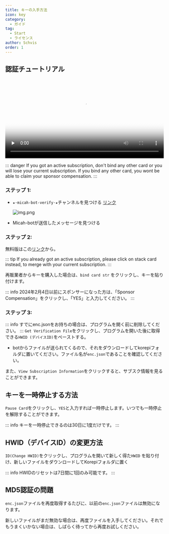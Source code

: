 ```yaml
---
title: キーの入手方法
icon: key
category:
  - ガイド
tag:
  - Start
  - ライセンス
author: Schvis
order: 1
---
```


## 認証チュートリアル

<video controls preload="none" width="100%" poster="https://nextcloud.atruicardona.xyz/s/dEnSM8gwYdDwbnD/preview"><source src="https://nextcloud.atruicardona.xyz/s/dEnSM8gwYdDwbnD/download" type="video/mp4"></video>

::: danger If you got an active subscription, don't bind any other card or you will lose your current subscription. If you bind any other card, you wont be able to claim your sponsor compensation.
:::

### ステップ 1:
- `★⋅micah-bot-verify⋅★`チャンネルを見つける [リンク](https://discord.com/channels/1069057220802781265/1203687333107335198)

  ![img.png](/assets/images/docs/202402/verify-1.png)
- Micah-botが送信したメッセージを見つける
### ステップ 2:
無料版はこの[リンク](free.md)から。

::: tip If you already got an active subscription, please click on stack card instead, to merge with your current subscription.
:::

再販業者からキーを購入した場合は、`bind card str` をクリックし、キーを貼り付けます。

::: info 2024年2月4日以前にスポンサーになった方は、「Sponsor Compensation」をクリックし、「YES」と入力してください。
:::
### ステップ 3:
::: info すでにenc.jsonをお持ちの場合は、プログラムを開く前に削除してください。
:::
`Get Verification File`をクリックし、プログラムを開いた後に取得できる`HWID (デバイスID)`をペーストする。
- botからファイルが送られてくるので、それをダウンロードしてkorepiフォルダに置いてください。ファイル名が`enc.json`であることを確認してください。

また、`View Subscription Information`をクリックすると、サブスク情報を見ることができます。

## キーを一時停止する方法

`Pause Card`をクリックし、`YES`と入力すれば一時停止します。いつでも一時停止を解除することができます。

::: info キーを一時停止できるのは30日に1度だけです。
:::

## HWID（デバイスID）の変更方法

`ID(Change HWID)`をクリックし、プログラムを開いて新しく得た`HWID` を貼り付け、新しいファイルをダウンロードしてKorepiフォルダに置く

::: info HWIDのリセットは7日間に1回のみ可能です。
:::

## MD5認証の問題
`enc.json`ファイルを再度取得するたびに、以前の`enc.json`ファイルは無効になります。

新しいファイルがまだ無効な場合は、再度ファイルを入手してください。それでもうまくいかない場合は、しばらく待ってから再度お試しください。
